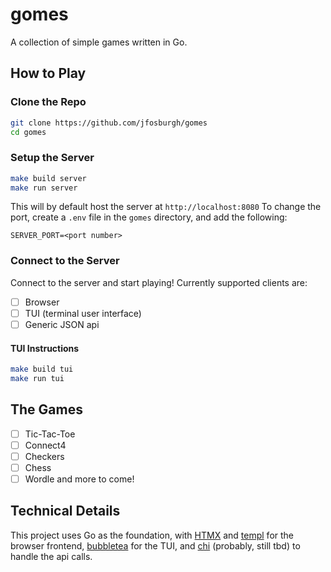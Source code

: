 # gomes
A collection of simple games written in Go.
## How to Play
### Clone the Repo
```bash
git clone https://github.com/jfosburgh/gomes
cd gomes
```
### Setup the Server
```bash
make build server
make run server
```
This will by default host the server at `http://localhost:8080`
To change the port, create a `.env` file in the `gomes` directory, and add the following:
```
SERVER_PORT=<port number>
```
### Connect to the Server
Connect to the server and start playing!
Currently supported clients are:
- [ ] Browser 
- [ ] TUI (terminal user interface)
- [ ] Generic JSON api
#### TUI Instructions
```bash
make build tui
make run tui
```
## The Games
- [ ] Tic-Tac-Toe
- [ ] Connect4
- [ ] Checkers
- [ ] Chess
- [ ] Wordle
and more to come!
## Technical Details
This project uses Go as the foundation, with [HTMX](https://htmx.org/) and [templ](https://templ.guide/) for the browser frontend, [bubbletea](https://github.com/charmbracelet/bubbletea) for the TUI, and [chi](https://go-chi.io/#/) (probably, still tbd) to handle the api calls. 
